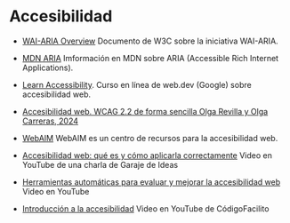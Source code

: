# Accesibilidad

- [WAI-ARIA Overview](https://www.w3.org/WAI/standards-guidelines/aria/) Documento de W3C sobre la iniciativa WAI-ARIA.

- [MDN ARIA](https://developer.mozilla.org/es/docs/Web/Accessibility/ARIA) Imformación en MDN sobre ARIA (Accessible Rich Internet Applications).

- [Learn Accessibility](https://web.dev/learn/accessibility). Curso en línea de web.dev (Google) sobre accesibilidad web.

- [Accesibilidad web. WCAG 2.2 de forma sencilla Olga Revilla y Olga Carreras, 2024](https://www.usableyaccesible.com/recurso_libros.php?v=4)

- [WebAIM](https://webaim.org/) WebAIM es un centro de recursos para la accesibilidad web.

- [Accesibilidad web: qué es y cómo aplicarla correctamente](https://www.youtube.com/watch?v=OkBIttAqCuo) Video en YouTube de una charla de Garaje de Ideas

- [Herramientas automáticas para evaluar y mejorar la accesibilidad web](https://www.youtube.com/watch?v=Xxleh0L55_o) Video en YouTube

- [Introducción a la accesibilidad](https://www.youtube.com/watch?v=XUIVLAnwHyQ) Video en YouTube de CódigoFacilito
